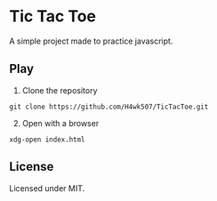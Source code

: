 # Tic Tac Toe

A simple project made to practice javascript.

## Play

1. Clone the repository

```shell
git clone https://github.com/H4wk507/TicTacToe.git
```

2. Open with a browser

```shell
xdg-open index.html
```

## License

Licensed under MIT.
